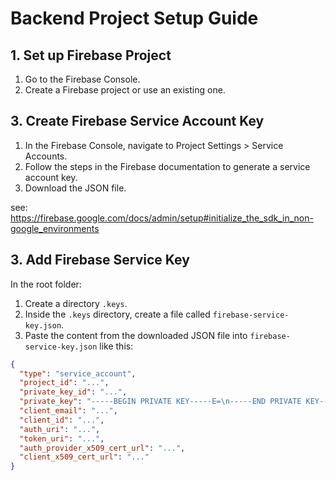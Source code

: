 # Backend Project Setup Guide

## 1. Set up Firebase Project

1. Go to the Firebase Console.
2. Create a Firebase project or use an existing one.

## 3. Create Firebase Service Account Key

1. In the Firebase Console, navigate to Project Settings > Service Accounts.
2. Follow the steps in the Firebase documentation to generate a service account key.
3. Download the JSON file.

see: https://firebase.google.com/docs/admin/setup#initialize_the_sdk_in_non-google_environments

## 3. Add Firebase Service Key

In the root folder:

1. Create a directory `.keys`.
2. Inside the `.keys` directory, create a file called `firebase-service-key.json`.
3. Paste the content from the downloaded JSON file into `firebase-service-key.json` like this:

```json
{
  "type": "service_account",
  "project_id": "...",
  "private_key_id": "...",
  "private_key": "-----BEGIN PRIVATE KEY-----E=\n-----END PRIVATE KEY-----\n",
  "client_email": "...",
  "client_id": "...",
  "auth_uri": "...",
  "token_uri": "...",
  "auth_provider_x509_cert_url": "...",
  "client_x509_cert_url": "..."
}
```
